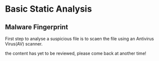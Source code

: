 # Basic Static Analysis

## Malware Fingerprint
First step to analyse a suspicious file is to scaen the file using an Antivirus Virus(AV) scanner.

the content has yet to be reviewed, please come back at another time!
